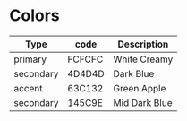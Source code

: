 # Colors

|Type| code|Description|
|----------|------|-------------|
|primary   |FCFCFC|White Creamy |
|secondary |4D4D4D|Dark Blue    |
|accent    |63C132|Green Apple  |
|secondary |145C9E|Mid Dark Blue|
